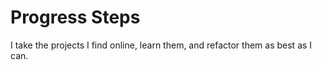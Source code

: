 # Progress Steps

I take the projects I find online, learn them, and refactor them as best as I can.
